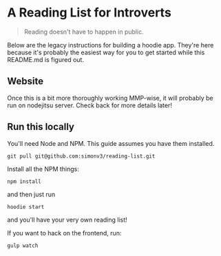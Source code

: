 # A Reading List for Introverts

> Reading doesn't have to happen in public.

Below are the legacy instructions for building a hoodie app. They're here because it's probably the easiest way for you to get started while this README.md is figured out.

## Website

Once this is a bit more thoroughly working MMP-wise, it will probably be run on nodejitsu server. Check back for more details later!

## Run this locally

You'll need Node and NPM. This guide assumes you have them installed.

```
git pull git@github.com:simonv3/reading-list.git
```

Install all the NPM things:

```
npm install
```

and then just run 

```
hoodie start
```

and you'll have your very own reading list!

If you want to hack on the frontend, run:

```
gulp watch
```